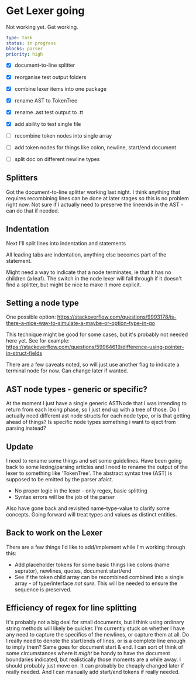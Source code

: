 Get Lexer going
===============

Not working yet.
Get working.


```yaml
type: task
status: in progress
blocks: parser
priority: high
```


- [x] document-to-line splitter
- [x] reorganise test output folders
- [x] combine lexer items into one package
- [x] rename AST to TokenTree
- [x] rename .ast test output to .tt
- [x] add ability to test single file
- [ ] recombine token nodes into single array
- [ ] add token nodes for things like colon, newline, start/end document
- [ ] split doc on different newline types




Splitters
---------

Got the document-to-line splitter working last night.
I think anything that requires recombining lines can be done at later stages so this is no problem right now.
Not sure if I actually need to preserve the lineends in the AST - can do that if needed.

Indentation
-----------
Next I'll split lines into indentation and statements

All leading tabs are indentation, anything else becomes part of the statement.

Might need a way to indicate that a node terminates, ie that it has no children (a leaf).
The switch in the node lexer will fall through if it doesn't find a splitter, but might be nice to make it more explicit.

Setting a node type
-------------------

One possible option:
https://stackoverflow.com/questions/9993178/is-there-a-nice-way-to-simulate-a-maybe-or-option-type-in-go

This technique might be good for some cases, but it's probably not needed here yet.
See for example:
https://stackoverflow.com/questions/59964619/difference-using-pointer-in-struct-fields

There are a few caveats noted, so will just use another flag to indicate a terminal node for now.
Can change later if wanted.




AST node types - generic or specific?
-------------------------------------
At the moment I just have a single generic ASTNode that I was intending to return from each lexing phase, so I just end up with a tree of those.
Do I actually need different ast node structs for each node type, or is that getting ahead of things?
Is specific node types something i want to eject from parsing instead?


Update
------
I need to rename some things and set some guidelines.
Have been going back to some lexing/parsing articles and I need to rename the output of the lexer to something like 'TokenTree'.
The abstract syntax tree (AST) is supposed to be emitted by the parser afaict.

* No proper logic in the lexer - only regex, basic splitting
* Syntax errors will be the job of the parser

Also have gone back and revisited name-type-value to clarify some concepts.
Going forward will treat types and values as distinct entities.


Back to work on the Lexer
-------------------------


There are a few things I'd like to add/implement while I'm working through this:

* Add placeholder tokens for some basic things like colons (name seprator), newlines, quotes, document start/end
* See if the token child array can be recombined combined into a single array - of type/interface *not sure*. This will be needed to ensure the sequence is preserved.


Efficiency of regex for line splitting
--------------------------------------

It's probably not a big deal for small documents, but I think using ordinary string methods will likely be quicker.
I'm currently stuck on whether I have any need to capture the specifics of the newlines, or capture them at all.
Do I really need to denote the start/ends of lines, or is a complete line enough to imply them?
Same goes for document start & end.
I can sort of think of some circumstances where it *might* be handy to have the document boundaries indicated, but realistically those moments are a while away.
I should probably just move on.
It can probably be cheaply changed later if really needed.
And I can manually add start/end tokens if really needed.




